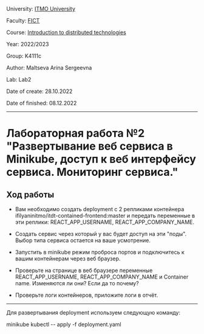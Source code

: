 University: [ITMO University](https://itmo.ru/ru/)

Faculty: [FICT](https://fict.itmo.ru)

Course: [Introduction to distributed technologies](https://github.com/itmo-ict-faculty/introduction-to-distributed-technologies)

Year: 2022/2023

Group: K4111c

Author: Maltseva Arina Sergeevna

Lab: Lab2

Date of create: 28.10.2022

Date of finished: 08.12.2022

---
# Лабораторная работа №2 "Развертывание веб сервиса в Minikube, доступ к веб интерфейсу сервиса. Мониторинг сервиса."


## Ход работы

- Вам необходимо создать deployment с 2 репликами контейнера ifilyaninitmo/itdt-contained-frontend:master и передать переменные в эти реплики: REACT_APP_USERNAME, REACT_APP_COMPANY_NAME.

- Создать сервис через который у вас будет доступ на эти "поды". Выбор типа сервиса остается на ваше усмотрение.

- Запустить в minikube режим проброса портов и подключитесь к вашим контейнерам через веб браузер.

- Проверьте на странице в веб браузере переменные REACT_APP_USERNAME, REACT_APP_COMPANY_NAME и Container name. Изменяются ли они? Если да то почему?

- Проверьте логи контейнеров, приложите логи в отчёт.

---
Для развертывания deployment используем следующую команду:

minikube kubectl -- apply -f deployment.yaml
